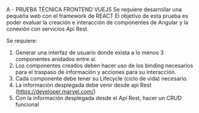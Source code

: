 A - PRUEBA TÉCNICA FRONTEND VUEJS
Se requiere desarrollar una pequeña web con el framework de REACT
El objetivo de esta prueba es poder evaluar la creación e interacción de componentes de Angular y la conexión con servicios Api Rest.

Se requiere:
1.    Generar una interfaz de usuario donde exista a lo menos 3 componentes anidados entre sí.
2.    Los componentes creados deben hacer uso de los binding necesarios para el traspaso de información y acciones para su interacción.
3.    Cada componente debe tener su Lifecycle (ciclo de vida) necesario.
4.    La información desplegada debe venir desde api Rest (https://developer.marvel.com/)
5.    Con la información desplegada desde el Api Rest, hacer un CRUD funcional
